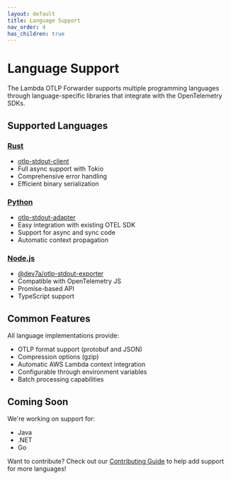 ```yaml
---
layout: default
title: Language Support
nav_order: 4
has_children: true
---
```


# Language Support

The Lambda OTLP Forwarder supports multiple programming languages through language-specific libraries that integrate with the OpenTelemetry SDKs.

## Supported Languages

### [Rust](rust)
- [otlp-stdout-client](https://crates.io/crates/otlp-stdout-client)
- Full async support with Tokio
- Comprehensive error handling
- Efficient binary serialization

### [Python](python)
- [otlp-stdout-adapter](https://pypi.org/project/otlp-stdout-adapter/)
- Easy integration with existing OTEL SDK
- Support for async and sync code
- Automatic context propagation

### [Node.js](nodejs)
- [@dev7a/otlp-stdout-exporter](https://www.npmjs.com/package/@dev7a/otlp-stdout-exporter)
- Compatible with OpenTelemetry JS
- Promise-based API
- TypeScript support

## Common Features

All language implementations provide:
- OTLP format support (protobuf and JSON)
- Compression options (gzip)
- Automatic AWS Lambda context integration
- Configurable through environment variables
- Batch processing capabilities

## Coming Soon

We're working on support for:
- Java
- .NET
- Go

Want to contribute? Check out our [Contributing Guide](../contributing) to help add support for more languages! 